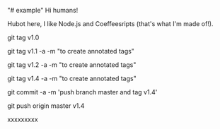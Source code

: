 "# example" 
Hi humans!

Hubot here, I like Node.js and Coeffeesripts (that's what I'm made of!).

git tag v1.0

git tag v1.1 -a -m "to create annotated tags" 

git tag v1.2 -a -m "to create annotated tags"

git tag v1.4 -a -m "to create annotated tags"

git commit -a -m 'push branch master and tag v1.4'

git push origin  master v1.4

xxxxxxxxx